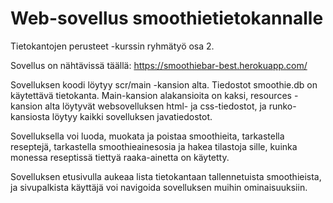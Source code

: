# Web-sovellus smoothietietokannalle

Tietokantojen perusteet -kurssin ryhmätyö osa 2.

Sovellus on nähtävissä täällä: https://smoothiebar-best.herokuapp.com/

Sovelluksen koodi löytyy scr/main -kansion alta. Tiedostot smoothie.db on käytettävä tietokanta.
Main-kansion alakansioita on kaksi, resources -kansion alta löytyvät websovelluksen html- ja css-tiedostot, ja runko-kansiosta löytyy kaikki sovelluksen javatiedostot.

Sovelluksella voi luoda, muokata ja poistaa smoothieita, tarkastella reseptejä, tarkastella smoothieainesosia ja hakea tilastoja sille, kuinka monessa reseptissä tiettyä raaka-ainetta on käytetty. 

Sovelluksen etusivulla aukeaa lista tietokantaan tallennetuista smoothieista, ja sivupalkista käyttäjä voi navigoida sovelluksen muihin ominaisuuksiin.
